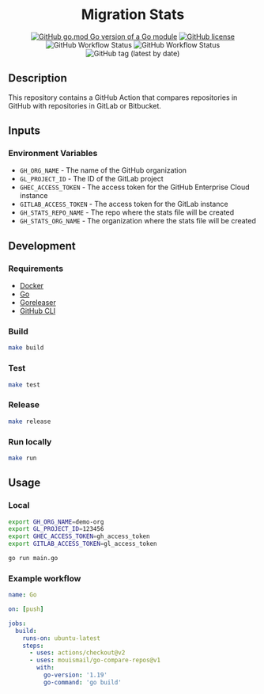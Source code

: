 <div align="center">

# Migration Stats 

[![GitHub go.mod Go version of a Go module](https://img.shields.io/github/go-mod/go-version/gomods/athens.svg?style=flat-square&logo=go)](https://github.com/gomods/athens)
[![GitHub license](https://img.shields.io/github/license/mouismail/go-compare-repos.svg?style=flat-square)](https://github.com/mouismail/go-compare-repos/blob/main/LICENSE.md)
![GitHub Workflow Status](https://img.shields.io/github/actions/workflow/status/mouismail/go-compare-repos/codeql.yml?label=CodeQl&logo=github&style=flat-square)
![GitHub Workflow Status](https://img.shields.io/github/actions/workflow/status/mouismail/go-compare-repos/cronjob.yml?label=Stats&logo=github&style=flat-square)
![GitHub tag (latest by date)](https://img.shields.io/github/v/tag/mouismail/go-compare-repos?logo=github&style=flat-square)

</div>



## Description

This repository contains a GitHub Action that compares repositories in GitHub with repositories in GitLab or Bitbucket.

## Inputs

### Environment Variables

- `GH_ORG_NAME` - The name of the GitHub organization
- `GL_PROJECT_ID` - The ID of the GitLab project
- `GHEC_ACCESS_TOKEN` - The access token for the GitHub Enterprise Cloud instance
- `GITLAB_ACCESS_TOKEN` - The access token for the GitLab instance
- `GH_STATS_REPO_NAME` - The repo where the stats file will be created
- `GH_STATS_ORG_NAME` - The organization where the stats file will be created


## Development

### Requirements

- [Docker](https://www.docker.com/)
- [Go](https://golang.org/)
- [Goreleaser](https://goreleaser.com/)
- [GitHub CLI](https://cli.github.com/)

### Build

```bash 
make build
```

### Test

```bash
make test
```

### Release

```bash
make release
```

### Run locally

```bash
make run
```


## Usage

### Local


```bash
export GH_ORG_NAME=demo-org
export GL_PROJECT_ID=123456
export GHEC_ACCESS_TOKEN=gh_access_token
export GITLAB_ACCESS_TOKEN=gl_access_token
```

```bash
go run main.go
```

### Example workflow

```yaml
name: Go

on: [push]

jobs:
  build:
    runs-on: ubuntu-latest
    steps:
      - uses: actions/checkout@v2
      - uses: mouismail/go-compare-repos@v1
        with:
          go-version: '1.19'
          go-command: 'go build'
```